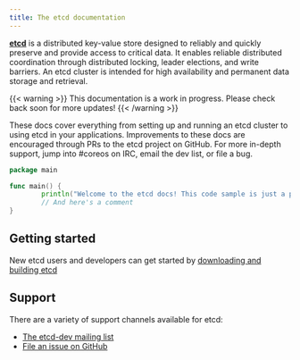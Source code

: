 ```yaml
---
title: The etcd documentation
---
```


[**etcd**](/) is a distributed key-value store designed to reliably and quickly preserve and provide access to critical data. It enables reliable distributed coordination through distributed locking, leader elections, and write barriers. An etcd cluster is intended for high availability and permanent data storage and retrieval.

{{< warning >}}
This documentation is a work in progress. Please check back soon for more updates!
{{< /warning >}}

These docs cover everything from setting up and running an etcd cluster to using etcd in your applications. Improvements to these docs are encouraged through PRs to the etcd project on GitHub. For more in-depth support, jump into #coreos on IRC, email the dev list, or file a bug.

```go
package main

func main() {
        println("Welcome to the etcd docs! This code sample is just a placeholder")
        // And here's a comment
}
```

## Getting started

New etcd users and developers can get started by [downloading and building etcd](getting-started)

## Support

There are a variety of support channels available for etcd:

* [The etcd-dev mailing list](https://groups.google.com/forum/#!forum/etcd-dev)
* [File an issue on GitHub](https://github.com/etcd-io/etcd/issues)

